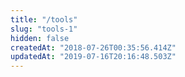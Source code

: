 ```yaml
---
title: "/tools"
slug: "tools-1"
hidden: false
createdAt: "2018-07-26T00:35:56.414Z"
updatedAt: "2019-07-16T20:16:48.503Z"
---
```

